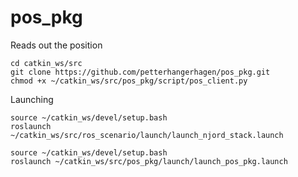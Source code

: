 # pos_pkg
Reads out the position

```
cd catkin_ws/src
git clone https://github.com/petterhangerhagen/pos_pkg.git
chmod +x ~/catkin_ws/src/pos_pkg/script/pos_client.py
```

Launching

```
source ~/catkin_ws/devel/setup.bash
roslaunch ~/catkin_ws/src/ros_scenario/launch/launch_njord_stack.launch
```

```
source ~/catkin_ws/devel/setup.bash
roslaunch ~/catkin_ws/src/pos_pkg/launch/launch_pos_pkg.launch
```

